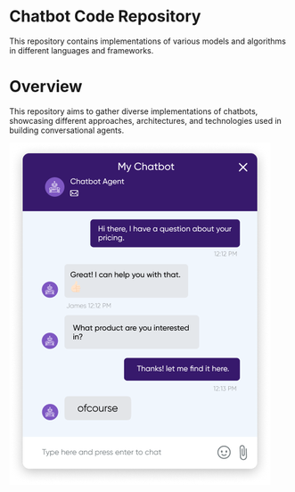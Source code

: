 # Chatbot Code Repository

  This repository contains implementations of various  models and algorithms in different languages and frameworks.

# Overview

This repository aims to gather diverse implementations of chatbots, showcasing different approaches, architectures, and technologies used in building conversational agents.

![sample](https://github.com/RAJGUPTA28/Chit-ChatBots/blob/main/hero-chatbot.png)
